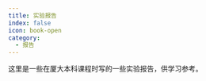 ```yaml
---
title: 实验报告
index: false
icon: book-open
category:
  - 报告
---
```


这里是一些在厦大本科课程时写的一些实验报告，供学习参考。

<Catalog />
